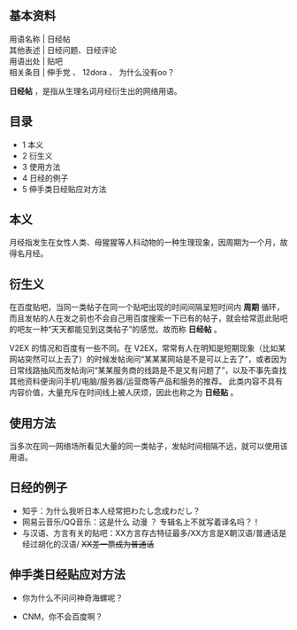 **基本资料**  
---  
用语名称  |  日经帖   
其他表述  |  日经问题、日经评论   
用语出处  |  贴吧   
相关条目  |  伸手党  、  12dora  、  为什么没有oo？   
  
**日经帖** ，是指从生理名词月经衍生出的网络用语。

##  目录

  * 1  本义 
  * 2  衍生义 
  * 3  使用方法 
  * 4  日经的例子 
  * 5  伸手类日经贴应对方法 

##  本义

月经指发生在女性人类、母猩猩等人科动物的一种生理现象，因周期为一个月，故得名月经。

##  衍生义

在百度贴吧，当同一类帖子在同一个贴吧出现的时间间隔呈短时间内 **周期**
循环，而且发帖的人在发之前也不会自己用百度搜索一下已有的帖子，就会给常逛此贴吧的吧友一种“天天都能见到这类帖子”的感觉。故而称 **日经帖** 。

V2EX 的情况和百度有一些不同。在
V2EX，常常有人在明知是短期现象（比如某网站突然可以上去了）的时候发帖询问“某某某网站是不是可以上去了”，或者因为日常线路抽风而发帖询问“某某服务商的线路是不是又有问题了”，以及不事先查找其他资料便询问手机/电脑/服务器/运营商等产品和服务的推荐。
此类内容不具有内容价值，大量充斥在时间线上被人厌烦，因此也称之为 **日经贴** 。

##  使用方法

当多次在同一网络场所看见大量的同一类帖子，发帖时间相隔不远，就可以使用该用语。

##  日经的例子

  * 知乎：为什么我听日本人经常把わたし念成わだし？ 
  * 网易云音乐/QQ音乐：这是什么  动漫  ？  专辑名上不就写着译名吗？！ 
  * 与汉语、方言有关的贴吧：XX方言存古特征最多/XX方言是X朝汉语/普通话是经过胡化的汉语/ ~~XX差一票成为普通话~~

##  伸手类日经贴应对方法

  * 你为什么不问问神奇海螺呢？ 

  * CNM，你不会百度啊？ 

  


